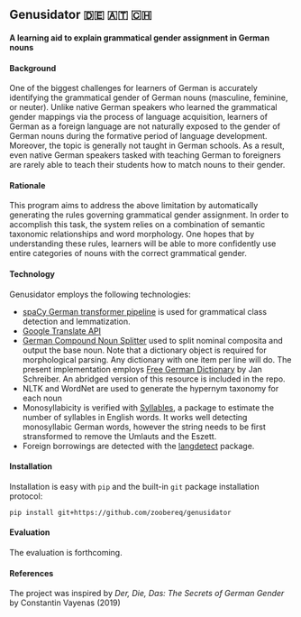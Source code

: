 ## Genusidator 🇩🇪 🇦🇹 🇨🇭 
#### A learning aid to explain grammatical gender assignment in German nouns


#### Background
One of the biggest challenges for learners of German is accurately identifying the grammatical gender of German nouns (masculine, feminine, or neuter). Unlike native German speakers who learned the grammatical gender mappings via the process of language acquisition, learners of German as a foreign language are not naturally exposed to the gender of German nouns during the formative period of language development. Moreover, the topic is generally not taught in German schools. As a result, even native German speakers tasked with teaching German to foreigners are rarely able to teach their students how to match nouns to their gender. 

#### Rationale
This program aims to address the above limitation by automatically generating the rules governing grammatical gender assignment. In order to accomplish this task, the system relies on a combination of semantic taxonomic relationships and word morphology. One hopes that by understanding these rules, learners will be able to more confidently use entire categories of nouns with the correct grammatical gender.

#### Technology
Genusidator employs the following technologies:
- [spaCy German transformer pipeline](https://github.com/explosion/spacy-models/releases/tag/de_dep_news_trf-3.5.0) is used for grammatical class detection and lemmatization.
- [Google Translate API](https://pypi.org/project/googletrans/) 
- [German Compound Noun Splitter](https://github.com/repodiac/german_compound_splitter) used to split nominal composita and output the base noun. Note that a dictionary object is required for morphological parsing. Any dictionary with one item per line will do. The present implementation employs [Free German Dictionary](https://sourceforge.net/projects/germandict/files/latest/download) by Jan Schreiber. An abridged version of this resource is included in the repo.
- NLTK and WordNet are used to generate the hypernym taxonomy for each noun
- Monosyllabicity is verified with [Syllables](https://pypi.org/project/syllables/), a package to estimate the number of syllables in English words. It works well detecting monosyllabic German words, however the string needs to be first stransformed to remove the Umlauts and the Eszett.
- Foreign borrowings are detected with the [langdetect](https://pypi.org/project/langdetect/) package.

#### Installation
Installation is easy with `pip` and the built-in `git` package installation protocol:

`pip install git+https://github.com/zoobereq/genusidator`

#### Evaluation
The evaluation is forthcoming.

#### References
The project was inspired by _Der, Die, Das: The Secrets of German Gender_ by Constantin Vayenas (2019)


